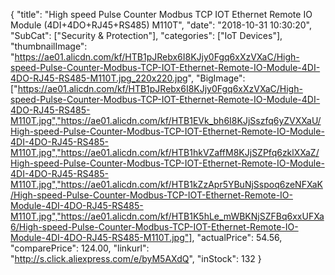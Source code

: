 {
	"title": "High speed Pulse Counter Modbus TCP IOT Ethernet Remote IO Module (4DI+4DO+RJ45+RS485) M110T",
	"date": "2018-10-31 10:30:20",
	"SubCat": ["Security & Protection"],
	"categories": ["IoT Devices"],
	"thumbnailImage": "https://ae01.alicdn.com/kf/HTB1pJRebx6I8KJjy0Fgq6xXzVXaC/High-speed-Pulse-Counter-Modbus-TCP-IOT-Ethernet-Remote-IO-Module-4DI-4DO-RJ45-RS485-M110T.jpg_220x220.jpg",
	"BigImage": ["https://ae01.alicdn.com/kf/HTB1pJRebx6I8KJjy0Fgq6xXzVXaC/High-speed-Pulse-Counter-Modbus-TCP-IOT-Ethernet-Remote-IO-Module-4DI-4DO-RJ45-RS485-M110T.jpg","https://ae01.alicdn.com/kf/HTB1EVk_bh6I8KJjSszfq6yZVXXaU/High-speed-Pulse-Counter-Modbus-TCP-IOT-Ethernet-Remote-IO-Module-4DI-4DO-RJ45-RS485-M110T.jpg","https://ae01.alicdn.com/kf/HTB1hkVZaffM8KJjSZPfq6zklXXaZ/High-speed-Pulse-Counter-Modbus-TCP-IOT-Ethernet-Remote-IO-Module-4DI-4DO-RJ45-RS485-M110T.jpg","https://ae01.alicdn.com/kf/HTB1kZzApr5YBuNjSspoq6zeNFXaK/High-speed-Pulse-Counter-Modbus-TCP-IOT-Ethernet-Remote-IO-Module-4DI-4DO-RJ45-RS485-M110T.jpg","https://ae01.alicdn.com/kf/HTB1K5hLe_mWBKNjSZFBq6xxUFXa6/High-speed-Pulse-Counter-Modbus-TCP-IOT-Ethernet-Remote-IO-Module-4DI-4DO-RJ45-RS485-M110T.jpg"],
	"actualPrice": 54.56,
	"comparePrice": 124.00,
	"linkurl": "http://s.click.aliexpress.com/e/byM5AXdQ",
	"inStock": 132
}
